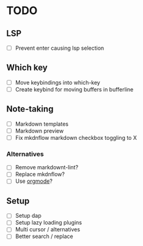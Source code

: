 # TODO

## LSP

- [ ] Prevent enter causing lsp selection

## Which key

- [ ] Move keybindings into which-key
- [ ] Create keybind for moving buffers in bufferline

## Note-taking

- [ ] Markdown templates
- [ ] Markdown preview
- [ ] Fix mkdnflow markdown checkbox toggling to X

### Alternatives

- [ ] Remove markdownt-lint?
- [ ] Replace mkdnflow?
- [ ] Use [orgmode](https://github.com/nvim-orgmode/orgmode)?

## Setup

- [ ] Setup dap
- [ ] Setup lazy loading plugins
- [ ] Multi cursor / alternatives
- [ ] Better search / replace

